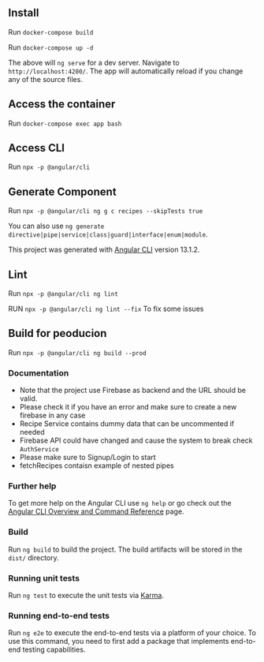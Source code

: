 ## Install

Run `docker-compose build`

Run `docker-compose up -d`

The above will `ng serve` for a dev server. Navigate to `http://localhost:4200/`. The app will automatically reload if you change any of the source files.

## Access the container

Run  `docker-compose exec app bash` 

## Access CLI 

Run `npx -p @angular/cli`

## Generate Component 

 Run `npx -p @angular/cli ng g c recipes --skipTests true`

You can also use `ng generate directive|pipe|service|class|guard|interface|enum|module`.

This project was generated with [Angular CLI](https://github.com/angular/angular-cli) version 13.1.2.

## Lint

Run `npx -p @angular/cli ng lint`

RUN `npx -p @angular/cli ng lint --fix` To fix some issues
## Build for peoducion 

Run `npx -p @angular/cli ng build --prod`

### Documentation
- Note that the project use Firebase as backend and the URL should be valid. 
- Please check it if you have an error and make sure to create a new firebase in any case
- Recipe Service contains dummy data that can be uncommented if needed
- Firebase API could have changed and cause the system to break check `AuthService`
- Please make sure to Signup/Login to start
- fetchRecipes contaisn example of nested pipes


### Further help

To get more help on the Angular CLI use `ng help` or go check out the [Angular CLI Overview and Command Reference](https://angular.io/cli) page.

### Build

Run `ng build` to build the project. The build artifacts will be stored in the `dist/` directory.

### Running unit tests

Run `ng test` to execute the unit tests via [Karma](https://karma-runner.github.io).

### Running end-to-end tests

Run `ng e2e` to execute the end-to-end tests via a platform of your choice. To use this command, you need to first add a package that implements end-to-end testing capabilities.
